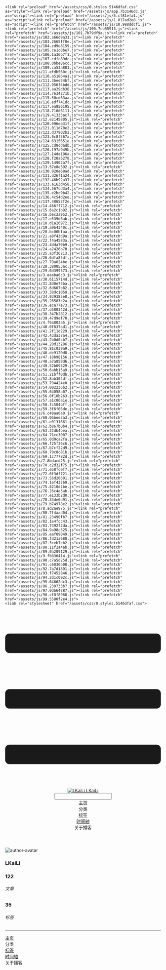 <!DOCTYPE html>
<html lang="zh-CN">
  <head>
    <meta charset="utf-8">
    <meta name="viewport" content="width=device-width,initial-scale=1">
    <title>Other | LKaiLi</title>
    <meta name="generator" content="VuePress 1.8.2">
    <link rel="icon" href="https://pan.zealsay.com/blog/favicon.ico">
    <script language="javascript" type="text/javascript" src="https://cdn.bootcdn.net/ajax/libs/jquery/3.5.1/jquery.min.js"></script>
    <script language="javascript" type="text/javascript" src="/js/mouseClick.js"></script>
    <script>var _hmt = _hmt || [];
      (function() {
        var hm = document.createElement("script");
        hm.src = "https://hm.baidu.com/hm.js?61498f37b83812e7b85952d5feaaab47";
        var s = document.getElementsByTagName("script")[0]; 
        s.parentNode.insertBefore(hm, s);
      })();</script>
    <meta name="description" content="草 走 🤸 忽略">
    <meta name="viewport" content="width=device-width,initial-scale=1,user-scalable=no">
    
    <link rel="preload" href="/assets/css/0.styles.5146dfaf.css" as="style"><link rel="preload" href="/assets/js/app.7b3146dc.js" as="script"><link rel="preload" href="/assets/js/5.cf81efa1.js" as="script"><link rel="preload" href="/assets/js/1.817ad2e8.js" as="script"><link rel="prefetch" href="/assets/js/10.988ddcf1.js"><link rel="prefetch" href="/assets/js/100.7cb55913.js"><link rel="prefetch" href="/assets/js/101.7b79df9a.js"><link rel="prefetch" href="/assets/js/102.a66d9a31.js"><link rel="prefetch" href="/assets/js/103.2665ff8e.js"><link rel="prefetch" href="/assets/js/104.ed9e8159.js"><link rel="prefetch" href="/assets/js/105.ce1c0be7.js"><link rel="prefetch" href="/assets/js/106.1a36b7f1.js"><link rel="prefetch" href="/assets/js/107.cdfc89dc.js"><link rel="prefetch" href="/assets/js/108.0bbe86cc.js"><link rel="prefetch" href="/assets/js/109.ca53a881.js"><link rel="prefetch" href="/assets/js/11.efdb560c.js"><link rel="prefetch" href="/assets/js/110.a51864a1.js"><link rel="prefetch" href="/assets/js/111.3bee34bf.js"><link rel="prefetch" href="/assets/js/112.956f4bdd.js"><link rel="prefetch" href="/assets/js/113.aa29db38.js"><link rel="prefetch" href="/assets/js/114.7634271b.js"><link rel="prefetch" href="/assets/js/115.50cd63aa.js"><link rel="prefetch" href="/assets/js/116.edf741dc.js"><link rel="prefetch" href="/assets/js/117.ea856195.js"><link rel="prefetch" href="/assets/js/118.716d6111.js"><link rel="prefetch" href="/assets/js/119.41333ac7.js"><link rel="prefetch" href="/assets/js/12.e2145805.js"><link rel="prefetch" href="/assets/js/120.996ea31f.js"><link rel="prefetch" href="/assets/js/121.011d70e2.js"><link rel="prefetch" href="/assets/js/122.d37902b2.js"><link rel="prefetch" href="/assets/js/123.0c8f567a.js"><link rel="prefetch" href="/assets/js/124.6315651e.js"><link rel="prefetch" href="/assets/js/125.cd8cdadb.js"><link rel="prefetch" href="/assets/js/126.f97a949b.js"><link rel="prefetch" href="/assets/js/127.14de106a.js"><link rel="prefetch" href="/assets/js/128.f20a6278.js"><link rel="prefetch" href="/assets/js/129.14902a7f.js"><link rel="prefetch" href="/assets/js/13.57e8e392.js"><link rel="prefetch" href="/assets/js/130.920e68ad.js"><link rel="prefetch" href="/assets/js/131.d26f1a24.js"><link rel="prefetch" href="/assets/js/132.46b92a37.js"><link rel="prefetch" href="/assets/js/133.a163d458.js"><link rel="prefetch" href="/assets/js/134.567cd3a4.js"><link rel="prefetch" href="/assets/js/135.e2bc9b42.js"><link rel="prefetch" href="/assets/js/136.4c54d2ee.js"><link rel="prefetch" href="/assets/js/137.48652f2e.js"><link rel="prefetch" href="/assets/js/14.466ff712.js"><link rel="prefetch" href="/assets/js/15.6a2c1b92.js"><link rel="prefetch" href="/assets/js/16.bec2a952.js"><link rel="prefetch" href="/assets/js/17.e539d6ab.js"><link rel="prefetch" href="/assets/js/18.d1a26972.js"><link rel="prefetch" href="/assets/js/19.a9b4340c.js"><link rel="prefetch" href="/assets/js/20.bc06bfaa.js"><link rel="prefetch" href="/assets/js/21.a8f43d9a.js"><link rel="prefetch" href="/assets/js/22.f4a4583a.js"><link rel="prefetch" href="/assets/js/23.4dda70b9.js"><link rel="prefetch" href="/assets/js/24.a2426b70.js"><link rel="prefetch" href="/assets/js/25.a3f36213.js"><link rel="prefetch" href="/assets/js/26.6dfa85df.js"><link rel="prefetch" href="/assets/js/27.79a024be.js"><link rel="prefetch" href="/assets/js/28.380853ac.js"><link rel="prefetch" href="/assets/js/29.6d399573.js"><link rel="prefetch" href="/assets/js/3.eaaba6c3.js"><link rel="prefetch" href="/assets/js/30.6115714d.js"><link rel="prefetch" href="/assets/js/31.8d0e73ba.js"><link rel="prefetch" href="/assets/js/32.6d607b82.js"><link rel="prefetch" href="/assets/js/33.38dc1059.js"><link rel="prefetch" href="/assets/js/34.939385e0.js"><link rel="prefetch" href="/assets/js/35.26583c2a.js"><link rel="prefetch" href="/assets/js/36.ece77e73.js"><link rel="prefetch" href="/assets/js/37.d580342d.js"><link rel="prefetch" href="/assets/js/38.347b2812.js"><link rel="prefetch" href="/assets/js/39.47d9ef70.js"><link rel="prefetch" href="/assets/js/4.f9a803a5.js"><link rel="prefetch" href="/assets/js/40.0f837ad1.js"><link rel="prefetch" href="/assets/js/41.2f11d229.js"><link rel="prefetch" href="/assets/js/42.43da37a4.js"><link rel="prefetch" href="/assets/js/43.2b0d0cb7.js"><link rel="prefetch" href="/assets/js/44.20d13286.js"><link rel="prefetch" href="/assets/js/45.81c039a9.js"><link rel="prefetch" href="/assets/js/46.de9120d8.js"><link rel="prefetch" href="/assets/js/47.18b98156.js"><link rel="prefetch" href="/assets/js/48.a7a859d6.js"><link rel="prefetch" href="/assets/js/49.52b69329.js"><link rel="prefetch" href="/assets/js/50.6abb15a9.js"><link rel="prefetch" href="/assets/js/51.21bff0db.js"><link rel="prefetch" href="/assets/js/52.8ab304df.js"><link rel="prefetch" href="/assets/js/53.794424e0.js"><link rel="prefetch" href="/assets/js/54.002236b2.js"><link rel="prefetch" href="/assets/js/55.64058a07.js"><link rel="prefetch" href="/assets/js/56.0f10b263.js"><link rel="prefetch" href="/assets/js/57.a1c06a1e.js"><link rel="prefetch" href="/assets/js/58.fc504bff.js"><link rel="prefetch" href="/assets/js/59.3f6f66de.js"><link rel="prefetch" href="/assets/js/6.c49aa0a0.js"><link rel="prefetch" href="/assets/js/60.06bee3a3.js"><link rel="prefetch" href="/assets/js/61.e0131661.js"><link rel="prefetch" href="/assets/js/62.b867b0b4.js"><link rel="prefetch" href="/assets/js/63.22db4bea.js"><link rel="prefetch" href="/assets/js/64.71cc3087.js"><link rel="prefetch" href="/assets/js/65.0d0ca2fa.js"><link rel="prefetch" href="/assets/js/66.f25f36c6.js"><link rel="prefetch" href="/assets/js/67.b7cf22d9.js"><link rel="prefetch" href="/assets/js/68.79c8c81b.js"><link rel="prefetch" href="/assets/js/69.1c77782d.js"><link rel="prefetch" href="/assets/js/7.8bdacd25.js"><link rel="prefetch" href="/assets/js/70.c2d32f75.js"><link rel="prefetch" href="/assets/js/71.e58fcef7.js"><link rel="prefetch" href="/assets/js/72.6f3df721.js"><link rel="prefetch" href="/assets/js/73.56d20601.js"><link rel="prefetch" href="/assets/js/74.1ef43269.js"><link rel="prefetch" href="/assets/js/75.8210d2be.js"><link rel="prefetch" href="/assets/js/76.26c4e3ab.js"><link rel="prefetch" href="/assets/js/77.e133b2d0.js"><link rel="prefetch" href="/assets/js/78.33de6d91.js"><link rel="prefetch" href="/assets/js/79.b74978e2.js"><link rel="prefetch" href="/assets/js/8.ad2ae975.js"><link rel="prefetch" href="/assets/js/80.7f4aad04.js"><link rel="prefetch" href="/assets/js/81.23490fb7.js"><link rel="prefetch" href="/assets/js/82.1e4fcc43.js"><link rel="prefetch" href="/assets/js/83.7392f2da.js"><link rel="prefetch" href="/assets/js/84.9a98c525.js"><link rel="prefetch" href="/assets/js/85.eaf89049.js"><link rel="prefetch" href="/assets/js/86.fd21a680.js"><link rel="prefetch" href="/assets/js/87.3ceb7eb2.js"><link rel="prefetch" href="/assets/js/88.11f2a4ab.js"><link rel="prefetch" href="/assets/js/89.0a209129.js"><link rel="prefetch" href="/assets/js/9.fb836414.js"><link rel="prefetch" href="/assets/js/90.c7a5d25d.js"><link rel="prefetch" href="/assets/js/91.c6836b08.js"><link rel="prefetch" href="/assets/js/92.7a7d1891.js"><link rel="prefetch" href="/assets/js/93.f7452846.js"><link rel="prefetch" href="/assets/js/94.2d1c092c.js"><link rel="prefetch" href="/assets/js/95.04662dc3.js"><link rel="prefetch" href="/assets/js/96.230733b7.js"><link rel="prefetch" href="/assets/js/97.0db64787.js"><link rel="prefetch" href="/assets/js/98.cf8f8968.js"><link rel="prefetch" href="/assets/js/99.5580f2e4.js">
    <link rel="stylesheet" href="/assets/css/0.styles.5146dfaf.css">
  </head>
  <body>
    <div id="app" data-server-rendered="true"><div class="theme-container no-sidebar" data-v-57e19720><div data-v-57e19720><div id="loader-wrapper" class="loading-wrapper" data-v-d48f4d20 data-v-57e19720 data-v-57e19720><div class="loader-main" data-v-d48f4d20><div data-v-d48f4d20></div><div data-v-d48f4d20></div><div data-v-d48f4d20></div><div data-v-d48f4d20></div></div> <!----> <!----></div> <div class="password-shadow password-wrapper-out" style="display:none;" data-v-89477f7e data-v-57e19720 data-v-57e19720><h3 class="title" style="display:none;" data-v-89477f7e data-v-89477f7e>LKaiLi</h3> <!----> <label id="box" class="inputBox" style="display:none;" data-v-89477f7e data-v-89477f7e><input type="password" value="" data-v-89477f7e> <span data-v-89477f7e>Konck! Knock!</span> <button data-v-89477f7e>OK</button></label> <div class="footer" style="display:none;" data-v-89477f7e data-v-89477f7e><span data-v-89477f7e><i class="iconfont reco-theme" data-v-89477f7e></i> <a target="blank" href="https://vuepress-theme-reco.recoluan.com" data-v-89477f7e>vuePress-theme-reco</a></span> <span data-v-89477f7e><i class="iconfont reco-copyright" data-v-89477f7e></i> <a data-v-89477f7e><span data-v-89477f7e>LKaiLi</span>
            
          <span data-v-89477f7e>2021  - </span>
          2022
        </a></span></div></div> <div class="hide" data-v-57e19720><div data-v-57e19720><div id="smart" class="wrapper-page" style="background-image:url(https://jinyanlong-1305883696.cos.ap-hongkong.myqcloud.com/banner_image/banner_11.jpg);background-position-x:center;background-position-y:center;background-size:cover;background-repeat-x:no-repeat;background-repeat-y:no-repeat;" data-v-57e19720><header class="navbar" data-v-57e19720><div class="sidebar-button"><svg xmlns="http://www.w3.org/2000/svg" aria-hidden="true" role="img" viewBox="0 0 448 512" class="icon"><path fill="currentColor" d="M436 124H12c-6.627 0-12-5.373-12-12V80c0-6.627 5.373-12 12-12h424c6.627 0 12 5.373 12 12v32c0 6.627-5.373 12-12 12zm0 160H12c-6.627 0-12-5.373-12-12v-32c0-6.627 5.373-12 12-12h424c6.627 0 12 5.373 12 12v32c0 6.627-5.373 12-12 12zm0 160H12c-6.627 0-12-5.373-12-12v-32c0-6.627 5.373-12 12-12h424c6.627 0 12 5.373 12 12v32c0 6.627-5.373 12-12 12z"></path></svg></div> <a href="/" class="home-link router-link-active"><img src="/logo.png" alt="LKaiLi" class="logo"> <span class="site-name">LKaiLi</span></a> <div class="links"><div id="dayNightSwitch" class="generalWrapper" data-v-32f44868><a class="click" data-v-32f44868><div class="onOff daySwitch" data-v-32f44868><div class="star star1" data-v-32f44868></div> <div class="star star2" data-v-32f44868></div> <div class="star star3" data-v-32f44868></div> <div class="star star4" data-v-32f44868></div> <div class="star star5" data-v-32f44868></div> <div class="star sky" data-v-32f44868></div> <div class="sunMoon" data-v-32f44868><div class="crater crater1" data-v-32f44868></div> <div class="crater crater2" data-v-32f44868></div> <div class="crater crater3" data-v-32f44868></div> <div class="cloud part1" data-v-32f44868></div> <div class="cloud part2" data-v-32f44868></div></div></div></a></div> <div class="search-box"><i class="iconfont reco-search"></i> <input aria-label="Search" autocomplete="off" spellcheck="false" value=""> <!----></div> <nav class="nav-links can-hide"><div class="nav-item"><a href="/" class="nav-link"><i class="iconfont reco-home"></i>
  主页
</a></div><div class="nav-item"><div class="dropdown-wrapper"><a class="dropdown-title"><span class="title"><i class="iconfont reco-category"></i>
      分类
    </span> <span class="arrow right"></span></a> <ul class="nav-dropdown" style="display:none;"><li class="dropdown-item"><!----> <a href="/categories/Vue移动头条项目/" class="nav-link"><i class="iconfont undefined"></i>
  Vue移动头条项目
</a></li><li class="dropdown-item"><!----> <a href="/categories/JavaScript/" class="nav-link"><i class="iconfont undefined"></i>
  JavaScript
</a></li><li class="dropdown-item"><!----> <a href="/categories/TypeScript/" class="nav-link"><i class="iconfont undefined"></i>
  TypeScript
</a></li><li class="dropdown-item"><!----> <a href="/categories/Vue/" class="nav-link"><i class="iconfont undefined"></i>
  Vue
</a></li><li class="dropdown-item"><!----> <a href="/categories/Vscode/" class="nav-link"><i class="iconfont undefined"></i>
  Vscode
</a></li><li class="dropdown-item"><!----> <a href="/categories/Vue3/" class="nav-link"><i class="iconfont undefined"></i>
  Vue3
</a></li><li class="dropdown-item"><!----> <a href="/categories/RABC/" class="nav-link"><i class="iconfont undefined"></i>
  RABC
</a></li><li class="dropdown-item"><!----> <a href="/categories/小程序/" class="nav-link"><i class="iconfont undefined"></i>
  小程序
</a></li><li class="dropdown-item"><!----> <a href="/categories/axios/" class="nav-link"><i class="iconfont undefined"></i>
  axios
</a></li><li class="dropdown-item"><!----> <a href="/categories/Css/" class="nav-link"><i class="iconfont undefined"></i>
  Css
</a></li><li class="dropdown-item"><!----> <a href="/categories/other/" class="nav-link"><i class="iconfont undefined"></i>
  other
</a></li><li class="dropdown-item"><!----> <a href="/categories/uniapp/" class="nav-link"><i class="iconfont undefined"></i>
  uniapp
</a></li><li class="dropdown-item"><!----> <a href="/categories/three.js/" class="nav-link"><i class="iconfont undefined"></i>
  three.js
</a></li><li class="dropdown-item"><!----> <a href="/categories/vue-element-admin/" class="nav-link"><i class="iconfont undefined"></i>
  vue-element-admin
</a></li></ul></div></div><div class="nav-item"><a href="/tag/" class="nav-link"><i class="iconfont reco-tag"></i>
  标签
</a></div><div class="nav-item"><a href="/timeline/" class="nav-link"><i class="iconfont reco-date"></i>
  时间轴
</a></div><div class="nav-item"><div class="dropdown-wrapper"><a class="dropdown-title"><span class="title"><i class="iconfont reco-other"></i>
      关于播客
    </span> <span class="arrow right"></span></a> <ul class="nav-dropdown" style="display:none;"><li class="dropdown-item"><!----> <a href="/about/" class="nav-link"><i class="iconfont reco-mail"></i>
  关于我
</a></li><li class="dropdown-item"><!----> <a href="/other/" class="nav-link"><i class="iconfont reco-account"></i>
  联系我
</a></li></ul></div></div> <!----></nav></div></header> <div class="sidebar-mask" data-v-57e19720></div> <aside class="sidebar" data-v-57e19720><div class="personal-info-wrapper" data-v-03833281 data-v-57e19720><img src="https://jinyanlong-1305883696.cos.ap-hongkong.myqcloud.com/my_cat.png" alt="author-avatar" class="personal-img" data-v-03833281> <h3 class="name" data-v-03833281>
    LKaiLi
  </h3> <div class="num" data-v-03833281><div data-v-03833281><h3 data-v-03833281>122</h3> <h6 data-v-03833281>文章</h6></div> <div data-v-03833281><h3 data-v-03833281>35</h3> <h6 data-v-03833281>标签</h6></div></div> <hr data-v-03833281></div> <nav class="nav-links"><div class="nav-item"><a href="/" class="nav-link"><i class="iconfont reco-home"></i>
  主页
</a></div><div class="nav-item"><div class="dropdown-wrapper"><a class="dropdown-title"><span class="title"><i class="iconfont reco-category"></i>
      分类
    </span> <span class="arrow right"></span></a> <ul class="nav-dropdown" style="display:none;"><li class="dropdown-item"><!----> <a href="/categories/Vue移动头条项目/" class="nav-link"><i class="iconfont undefined"></i>
  Vue移动头条项目
</a></li><li class="dropdown-item"><!----> <a href="/categories/JavaScript/" class="nav-link"><i class="iconfont undefined"></i>
  JavaScript
</a></li><li class="dropdown-item"><!----> <a href="/categories/TypeScript/" class="nav-link"><i class="iconfont undefined"></i>
  TypeScript
</a></li><li class="dropdown-item"><!----> <a href="/categories/Vue/" class="nav-link"><i class="iconfont undefined"></i>
  Vue
</a></li><li class="dropdown-item"><!----> <a href="/categories/Vscode/" class="nav-link"><i class="iconfont undefined"></i>
  Vscode
</a></li><li class="dropdown-item"><!----> <a href="/categories/Vue3/" class="nav-link"><i class="iconfont undefined"></i>
  Vue3
</a></li><li class="dropdown-item"><!----> <a href="/categories/RABC/" class="nav-link"><i class="iconfont undefined"></i>
  RABC
</a></li><li class="dropdown-item"><!----> <a href="/categories/小程序/" class="nav-link"><i class="iconfont undefined"></i>
  小程序
</a></li><li class="dropdown-item"><!----> <a href="/categories/axios/" class="nav-link"><i class="iconfont undefined"></i>
  axios
</a></li><li class="dropdown-item"><!----> <a href="/categories/Css/" class="nav-link"><i class="iconfont undefined"></i>
  Css
</a></li><li class="dropdown-item"><!----> <a href="/categories/other/" class="nav-link"><i class="iconfont undefined"></i>
  other
</a></li><li class="dropdown-item"><!----> <a href="/categories/uniapp/" class="nav-link"><i class="iconfont undefined"></i>
  uniapp
</a></li><li class="dropdown-item"><!----> <a href="/categories/three.js/" class="nav-link"><i class="iconfont undefined"></i>
  three.js
</a></li><li class="dropdown-item"><!----> <a href="/categories/vue-element-admin/" class="nav-link"><i class="iconfont undefined"></i>
  vue-element-admin
</a></li></ul></div></div><div class="nav-item"><a href="/tag/" class="nav-link"><i class="iconfont reco-tag"></i>
  标签
</a></div><div class="nav-item"><a href="/timeline/" class="nav-link"><i class="iconfont reco-date"></i>
  时间轴
</a></div><div class="nav-item"><div class="dropdown-wrapper"><a class="dropdown-title"><span class="title"><i class="iconfont reco-other"></i>
      关于播客
    </span> <span class="arrow right"></span></a> <ul class="nav-dropdown" style="display:none;"><li class="dropdown-item"><!----> <a href="/about/" class="nav-link"><i class="iconfont reco-mail"></i>
  关于我
</a></li><li class="dropdown-item"><!----> <a href="/other/" class="nav-link"><i class="iconfont reco-account"></i>
  联系我
</a></li></ul></div></div> <!----></nav> <!----> </aside> <div class="password-shadow password-wrapper-in" style="display:none;" data-v-89477f7e data-v-57e19720><h3 class="title" style="display:none;" data-v-89477f7e data-v-89477f7e>Other</h3> <!----> <label id="box" class="inputBox" style="display:none;" data-v-89477f7e data-v-89477f7e><input type="password" value="" data-v-89477f7e> <span data-v-89477f7e>Konck! Knock!</span> <button data-v-89477f7e>OK</button></label> <div class="footer" style="display:none;" data-v-89477f7e data-v-89477f7e><span data-v-89477f7e><i class="iconfont reco-theme" data-v-89477f7e></i> <a target="blank" href="https://vuepress-theme-reco.recoluan.com" data-v-89477f7e>vuePress-theme-reco</a></span> <span data-v-89477f7e><i class="iconfont reco-copyright" data-v-89477f7e></i> <a data-v-89477f7e><span data-v-89477f7e>LKaiLi</span>
            
          <span data-v-89477f7e>2021  - </span>
          2022
        </a></span></div></div></div> <div data-v-57e19720><main class="page" style="padding-right:0;"><div class="page-title" style="display:none;"><h1 class="title"></h1> <div class="page-info" data-v-0efa1f05><i class="iconfont reco-account" data-v-0efa1f05><span data-v-0efa1f05>LKaiLi</span></i> <!----> <i class="iconfont reco-eye" data-v-0efa1f05><span id="/blogs/other/第一篇文章.md" data-flag-title="Your Article Title" class="leancloud-visitors" data-v-0efa1f05><a class="leancloud-visitors-count" style="font-size:.9rem;font-weight:normal;color:#999;"></a></span></i> <!----></div></div> <!----> <footer class="page-edit" style="display:none;"><!----> <!----></footer> <!----> <!----> <!----></main> <!----></div></div></div></div></div><div class="global-ui"><div class="back-to-ceiling" style="right:1rem;bottom:6rem;width:2.5rem;height:2.5rem;border-radius:.25rem;line-height:2.5rem;display:none;" data-v-c6073ba8 data-v-c6073ba8><svg t="1574745035067" viewBox="0 0 1024 1024" version="1.1" xmlns="http://www.w3.org/2000/svg" p-id="5404" class="icon" data-v-c6073ba8><path d="M526.60727968 10.90185116a27.675 27.675 0 0 0-29.21455937 0c-131.36607665 82.28402758-218.69155461 228.01873535-218.69155402 394.07834331a462.20625001 462.20625001 0 0 0 5.36959153 69.94390903c1.00431239 6.55289093-0.34802892 13.13561351-3.76865779 18.80351572-32.63518765 54.11355614-51.75690182 118.55860487-51.7569018 187.94566865a371.06718723 371.06718723 0 0 0 11.50484808 91.98906777c6.53300375 25.50556257 41.68394495 28.14064038 52.69160883 4.22606766 17.37162448-37.73630017 42.14135425-72.50938081 72.80769204-103.21549295 2.18761121 3.04276886 4.15646224 6.24463696 6.40373557 9.22774369a1871.4375 1871.4375 0 0 0 140.04691725 5.34970492 1866.36093723 1866.36093723 0 0 0 140.04691723-5.34970492c2.24727335-2.98310674 4.21612437-6.18497483 6.3937923-9.2178004 30.66633723 30.70611158 55.4360664 65.4791928 72.80769147 103.21549355 11.00766384 23.91457269 46.15860503 21.27949489 52.69160879-4.22606768a371.15156223 371.15156223 0 0 0 11.514792-91.99901164c0-69.36717486-19.13165746-133.82216804-51.75690182-187.92578088-3.42062944-5.66790279-4.76302748-12.26056868-3.76865837-18.80351632a462.20625001 462.20625001 0 0 0 5.36959269-69.943909c-0.00994388-166.08943902-87.32547796-311.81420293-218.6915546-394.09823051zM605.93803103 357.87693858a93.93749974 93.93749974 0 1 1-187.89594924 6.1e-7 93.93749974 93.93749974 0 0 1 187.89594924-6.1e-7z" p-id="5405" data-v-c6073ba8></path><path d="M429.50777625 765.63860547C429.50777625 803.39355007 466.44236686 1000.39046097 512.00932183 1000.39046097c45.56695499 0 82.4922232-197.00623328 82.5015456-234.7518555 0-37.75494459-36.9345906-68.35043303-82.4922232-68.34111062-45.57627738-0.00932239-82.52019037 30.59548842-82.51086798 68.34111062z" p-id="5406" data-v-c6073ba8></path></svg></div><div></div><APlayer audio="" fixed="true" mini="true" theme="#647ea0" loop="loop" order="list" preload="auto" volume="0.3" mutex="true" lrc-type="0" list-folded="true" list-max-height="250" storage-name="vuepress-plugin-meting" id="aplayer-fixed"></APlayer><div id="goTop" class="hide-cat" data-v-bf92849a></div><div class="kanbanniang" data-v-5775ee02><div class="banniang-container" style="display:;" data-v-5775ee02><div class="messageBox" style="right:68px;bottom:190px;display:none;" data-v-5775ee02>
      欢迎来到 LKaiLi
    </div> <div class="operation" style="right:90px;bottom:40px;display:none;" data-v-5775ee02><i class="kbnfont kbn-ban-home ban-home" data-v-5775ee02></i> <i class="kbnfont kbn-ban-message message" data-v-5775ee02></i> <i class="kbnfont kbn-ban-close close" data-v-5775ee02></i> <a target="_blank" href="https://vuepress-theme-reco.recoluan.com/views/plugins/kanbanniang.html" data-v-5775ee02><i class="kbnfont kbn-ban-info info" data-v-5775ee02></i></a> <i class="kbnfont kbn-ban-theme skin" style="display:none;" data-v-5775ee02></i></div> <canvas id="banniang" width="120" height="322" class="live2d" style="right:90px;bottom:-20px;opacity:0.9;" data-v-5775ee02></canvas></div> <div class="showBanNiang" style="display:none;" data-v-5775ee02>
    看板娘
  </div></div></div></div>
    <script src="/assets/js/app.7b3146dc.js" defer></script><script src="/assets/js/5.cf81efa1.js" defer></script><script src="/assets/js/1.817ad2e8.js" defer></script>
  </body>
</html>
